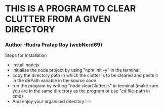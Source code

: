 <h1>THIS IS A PROGRAM TO CLEAR CLUTTER FROM A GIVEN DIRECTORY</h1>
<h3>Author -Rudra Pratap Roy (webNerd69) </h3>

Steps for installation 

<ul>
     <li>
          install nodejs
     </li>
     <li>
          initialise the node project by using "npm init -y" in the terminal
     </li>
     <li>
          copy the directory path in which the clutter is to be cleared and paste it in the dirPath variable in the source code
     </li>
     <li>
          run the program by writing "node clearClutter.js" in terminal (make sure you are in the same directory as the program or use "cd file-path in cmd)
     </li>
     <li>
          And enjoy your organised directory✨✨
     </li>
</ul>

